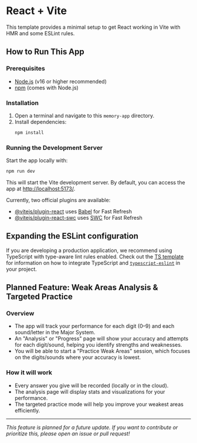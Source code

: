 # React + Vite

This template provides a minimal setup to get React working in Vite with HMR and some ESLint rules.

## How to Run This App

### Prerequisites
- [Node.js](https://nodejs.org/) (v16 or higher recommended)
- [npm](https://www.npmjs.com/) (comes with Node.js)

### Installation
1. Open a terminal and navigate to this `memory-app` directory.
2. Install dependencies:
   ```bash
   npm install
   ```

### Running the Development Server
Start the app locally with:
```bash
npm run dev
```

This will start the Vite development server. By default, you can access the app at [http://localhost:5173/](http://localhost:5173/).

Currently, two official plugins are available:

- [@vitejs/plugin-react](https://github.com/vitejs/vite-plugin-react/blob/main/packages/plugin-react) uses [Babel](https://babeljs.io/) for Fast Refresh
- [@vitejs/plugin-react-swc](https://github.com/vitejs/vite-plugin-react/blob/main/packages/plugin-react-swc) uses [SWC](https://swc.rs/) for Fast Refresh

## Expanding the ESLint configuration

If you are developing a production application, we recommend using TypeScript with type-aware lint rules enabled. Check out the [TS template](https://github.com/vitejs/vite/tree/main/packages/create-vite/template-react-ts) for information on how to integrate TypeScript and [`typescript-eslint`](https://typescript-eslint.io) in your project.

## Planned Feature: Weak Areas Analysis & Targeted Practice

### Overview
- The app will track your performance for each digit (0–9) and each sound/letter in the Major System.
- An "Analysis" or "Progress" page will show your accuracy and attempts for each digit/sound, helping you identify strengths and weaknesses.
- You will be able to start a "Practice Weak Areas" session, which focuses on the digits/sounds where your accuracy is lowest.

### How it will work
- Every answer you give will be recorded (locally or in the cloud).
- The analysis page will display stats and visualizations for your performance.
- The targeted practice mode will help you improve your weakest areas efficiently.

---

*This feature is planned for a future update. If you want to contribute or prioritize this, please open an issue or pull request!*
